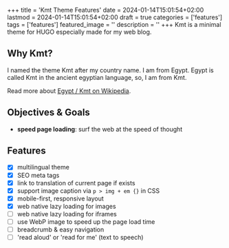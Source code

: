 +++
title = 'Kmt Theme Features'
date = 2024-01-14T15:01:54+02:00
lastmod = 2024-01-14T15:01:54+02:00
draft = true
categories = ['features']
tags = ['features']
featured_image = ''
description = ''
+++
Kmt is a minimal theme for HUGO especially made for my web blog.

## Why Kmt?

I named the theme Kmt after my country name. I am from Egypt. Egypt is called Kmt in the ancient egyptian language, so, I am from Kmt.

Read more about [Egypt / Kmt on Wikipedia](https://en.wikipedia.org/wiki/Egypt#Names).

## Objectives & Goals

- __speed page loading__: surf the web at the speed of thought

## Features

- [x] multilingual theme
- [x] SEO meta tags
- [x] link to translation of current page if exists
- [x] support image caption via `p > img + em {}` in CSS
- [x] mobile-first, responsive layout
- [x] web native lazy loading for images
- [ ] web native lazy loading for iframes
- [ ] use WebP image to speed up the page load time
- [ ] breadcrumb & easy navigation
- [ ] 'read aloud' or 'read for me' (text to speech)
